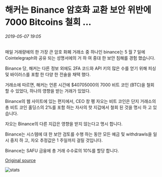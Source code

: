 # 해커는 Binance 암호화 교환 보안 위반에 7000 Bitcoins 철회 ...

###### 2019-05-07 19:05

매일 거래량에의 한 가장 큰 암호 화폐 거래소 중 하나인 binance는 5 월 7 일에 Cointelegraph와 공유 되는 성명서에의 거 하 여 중대 한 보안 침해를 경험 했습니다.

Binance 당, 해커는 다른 정보 외에도 2FA 코드와 API 키의 많은 수를 얻기 위해 피싱 및 바이러스를 포함 한 다양 한 전술을 채택 했다.

거래소에 따르면, 해커는 언론 시간에 $40705000의 7000 비트 코인 (BTC)을 철회 할 수 있었다, 하나의 영향을 받는 거래가 있었다.

Binance의 웹 사이트에 있는 편지에서, CEO 창 펭 자오는 비트 코인은 단지 거래소의 총 비트 코인 홀딩스의 2%를 포함 하는 자사의 핫 지갑에서 철회 된 것을 명시 하 고 있습니다.

자오는 Binance의 다른 지갑은 영향을 받지 않는다고 명시 합니다.

Binance는 시스템에 대 한 보안 검토를 수행 하는 동안 모든 예금 및 withdrawls을 일시 중지 하 고, 자오 추정값은 1 주일까지 걸릴 것입니다.

Binance는 SAFU 금융에 총 거래 수수료의 10%를 할당 합니다.

[Original source](https://cointelegraph.com/news/hackers-withdraw-7-000-bitcoins-in-binance-crypto-exchange-security-breach)

![stats](https://c.statcounter.com/11760860/0/a89fa40b/1/ "stats")